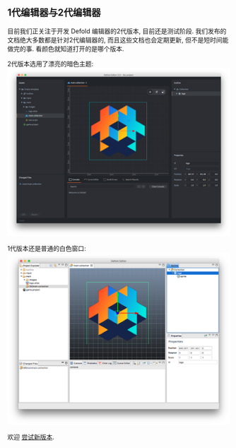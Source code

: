 ## 1代编辑器与2代编辑器

目前我们正关注于开发 Defold 编辑器的2代版本, 目前还是测试阶段. 我们发布的文档绝大多数都是针对2代编辑器的, 而且这些文档也会定期更新, 但不是短时间能做完的事. 看颜色就知道打开的是哪个版本.

2代版本选用了漂亮的暗色主题:
![editor 2](../shared/images/editor2.png)

1代版本还是普通的白色窗口:
![editor 1](../shared/images/editor1.png)

欢迎 [尝试新版本](https://www.defold.com/editor-two/).
